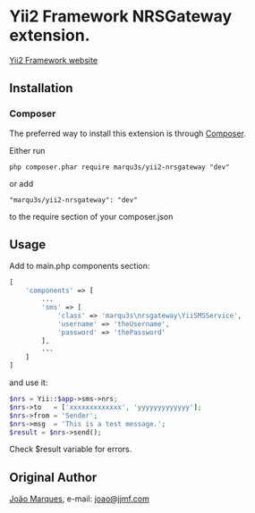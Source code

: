 # Yii2 Framework NRSGateway extension.

[Yii2 Framework website](http://www.yiiframework.com)

## Installation

### Composer

The preferred way to install this extension is through [Composer](http://getcomposer.org/).

Either run

    php composer.phar require marqu3s/yii2-nrsgateway "dev"

or add

    "marqu3s/yii2-nrsgateway": "dev"

to the require section of your composer.json

## Usage

Add to main.php components section:

```php
[
    'components' => [
        ...
        'sms' => [
            'class' => 'marqu3s\nrsgateway\YiiSMSService',
            'username' => 'theUsername',
            'password' => 'thePassword'
        ],
        ...
    ]
]
```

and use it:

```php
$nrs = Yii::$app->sms->nrs;
$nrs->to   = ['xxxxxxxxxxxxx', 'yyyyyyyyyyyyy'];
$nrs->from = 'Sender';
$nrs->msg  = 'This is a test message.';
$result = $nrs->send();
```

Check $result variable for errors.

## Original Author

[João Marques](https://github.com/marqu3s/), e-mail: [joao@jjmf.com](mailto:joao@jjmf.com)
